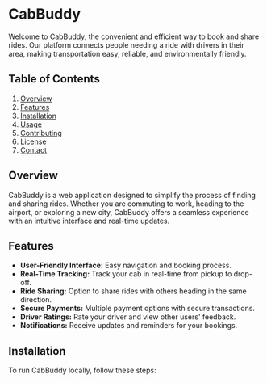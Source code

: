 # CabBuddy

Welcome to CabBuddy, the convenient and efficient way to book and share rides. Our platform connects people needing a ride with drivers in their area, making transportation easy, reliable, and environmentally friendly.

## Table of Contents

1. [Overview](#overview)
2. [Features](#features)
3. [Installation](#installation)
4. [Usage](#usage)
5. [Contributing](#contributing)
6. [License](#license)
7. [Contact](#contact)

## Overview

CabBuddy is a web application designed to simplify the process of finding and sharing rides. Whether you are commuting to work, heading to the airport, or exploring a new city, CabBuddy offers a seamless experience with an intuitive interface and real-time updates.

## Features

- **User-Friendly Interface:** Easy navigation and booking process.
- **Real-Time Tracking:** Track your cab in real-time from pickup to drop-off.
- **Ride Sharing:** Option to share rides with others heading in the same direction.
- **Secure Payments:** Multiple payment options with secure transactions.
- **Driver Ratings:** Rate your driver and view other users' feedback.
- **Notifications:** Receive updates and reminders for your bookings.

## Installation

To run CabBuddy locally, follow these steps:
